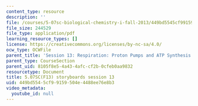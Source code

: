 ```yaml
---
content_type: resource
description: ''
file: /courses/5-07sc-biological-chemistry-i-fall-2013/449bd5545cf99159504e4488ee76e8b3_sb_session13.pdf
file_size: 244529
file_type: application/pdf
learning_resource_types: []
license: https://creativecommons.org/licenses/by-nc-sa/4.0/
ocw_type: OCWFile
parent_title: 'Session 13: Respiration: Proton Pumps and ATP Synthesis'
parent_type: CourseSection
parent_uid: 8105f8e5-4a43-4afc-cf2b-0cfeb0aa9832
resourcetype: Document
title: 5.07SC(F13) storyboards session 13
uid: 449bd554-5cf9-9159-504e-4488ee76e8b3
video_metadata:
  youtube_id: null
---
```

